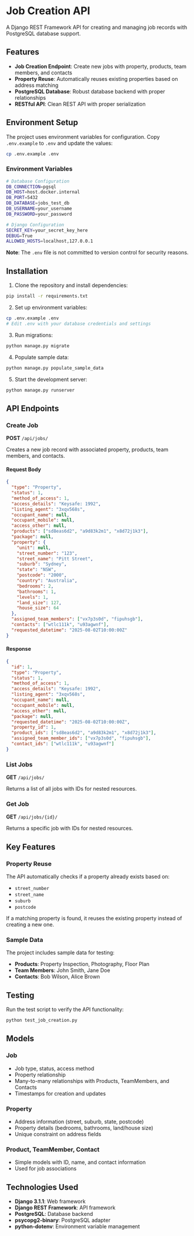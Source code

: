 # Job Creation API

A Django REST Framework API for creating and managing job records with PostgreSQL database support.

## Features

- **Job Creation Endpoint**: Create new jobs with property, products, team members, and contacts
- **Property Reuse**: Automatically reuses existing properties based on address matching
- **PostgreSQL Database**: Robust database backend with proper relationships
- **RESTful API**: Clean REST API with proper serialization

## Environment Setup

The project uses environment variables for configuration. Copy `.env.example` to `.env` and update the values:

```bash
cp .env.example .env
```

### Environment Variables

```bash
# Database Configuration
DB_CONNECTION=pgsql
DB_HOST=host.docker.internal
DB_PORT=5432
DB_DATABASE=jobs_test_db
DB_USERNAME=your_username
DB_PASSWORD=your_password

# Django Configuration
SECRET_KEY=your_secret_key_here
DEBUG=True
ALLOWED_HOSTS=localhost,127.0.0.1
```

**Note**: The `.env` file is not committed to version control for security reasons.

## Installation

1. Clone the repository and install dependencies:

```bash
pip install -r requirements.txt
```

2. Set up environment variables:

```bash
cp .env.example .env
# Edit .env with your database credentials and settings
```

3. Run migrations:

```bash
python manage.py migrate
```

4. Populate sample data:

```bash
python manage.py populate_sample_data
```

5. Start the development server:

```bash
python manage.py runserver
```

## API Endpoints

### Create Job

**POST** `/api/jobs/`

Creates a new job record with associated property, products, team members, and contacts.

#### Request Body

```json
{
  "type": "Property",
  "status": 1,
  "method_of_access": 1,
  "access_details": "Keysafe: 1992",
  "listing_agent": "3xqv568s",
  "occupant_name": null,
  "occupant_mobile": null,
  "access_other": null,
  "products": ["sd8eas6d2", "a9d83k2m1", "x8d72j1k3"],
  "package": null,
  "property": {
    "unit": null,
    "street_number": "123",
    "street_name": "Pitt Street",
    "suburb": "Sydney",
    "state": "NSW",
    "postcode": "2000",
    "country": "Australia",
    "bedrooms": 2,
    "bathrooms": 1,
    "levels": 1,
    "land_size": 127,
    "house_size": 64
  },
  "assigned_team_members": ["vx7p3s0d", "fipuhsgb"],
  "contacts": ["wtlc111k", "u93agwnf"],
  "requested_datetime": "2025-08-02T10:00:00Z"
}
```

#### Response

```json
{
  "id": 1,
  "type": "Property",
  "status": 1,
  "method_of_access": 1,
  "access_details": "Keysafe: 1992",
  "listing_agent": "3xqv568s",
  "occupant_name": null,
  "occupant_mobile": null,
  "access_other": null,
  "package": null,
  "requested_datetime": "2025-08-02T10:00:00Z",
  "property_id": 1,
  "product_ids": ["sd8eas6d2", "a9d83k2m1", "x8d72j1k3"],
  "assigned_team_member_ids": ["vx7p3s0d", "fipuhsgb"],
  "contact_ids": ["wtlc111k", "u93agwnf"]
}
```

### List Jobs

**GET** `/api/jobs/`

Returns a list of all jobs with IDs for nested resources.

### Get Job

**GET** `/api/jobs/{id}/`

Returns a specific job with IDs for nested resources.

## Key Features

### Property Reuse

The API automatically checks if a property already exists based on:

- `street_number`
- `street_name`
- `suburb`
- `postcode`

If a matching property is found, it reuses the existing property instead of creating a new one.

### Sample Data

The project includes sample data for testing:

- **Products**: Property Inspection, Photography, Floor Plan
- **Team Members**: John Smith, Jane Doe
- **Contacts**: Bob Wilson, Alice Brown

## Testing

Run the test script to verify the API functionality:

```bash
python test_job_creation.py
```

## Models

### Job

- Job type, status, access method
- Property relationship
- Many-to-many relationships with Products, TeamMembers, and Contacts
- Timestamps for creation and updates

### Property

- Address information (street, suburb, state, postcode)
- Property details (bedrooms, bathrooms, land/house size)
- Unique constraint on address fields

### Product, TeamMember, Contact

- Simple models with ID, name, and contact information
- Used for job associations

## Technologies Used

- **Django 3.1.1**: Web framework
- **Django REST Framework**: API framework
- **PostgreSQL**: Database backend
- **psycopg2-binary**: PostgreSQL adapter
- **python-dotenv**: Environment variable management
